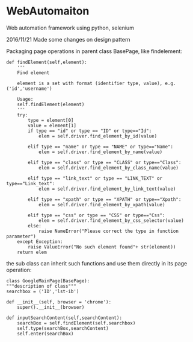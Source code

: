 # WebAutomaiton
Web automation framework using python, selenium


2016/11/21
Made some changes on design pattern

Packaging page operations in parent class BasePage, like findelement:
    
    def findElement(self,element):
        '''
        Find element

        element is a set with format (identifier type, value), e.g. ('id','username')

        Usage:
        self.findElement(element)
        '''
        try:
            type = element[0]
            value = element[1]
            if type == "id" or type == "ID" or type=="Id":
                elem = self.driver.find_element_by_id(value)

            elif type == "name" or type == "NAME" or type=="Name":
                elem = self.driver.find_element_by_name(value)

            elif type == "class" or type == "CLASS" or type=="Class":
                elem = self.driver.find_element_by_class_name(value)

            elif type == "link_text" or type == "LINK_TEXT" or type=="Link_text":
                elem = self.driver.find_element_by_link_text(value)

            elif type == "xpath" or type == "XPATH" or type=="Xpath":
                elem = self.driver.find_element_by_xpath(value)

            elif type == "css" or type == "CSS" or type=="Css":
                elem = self.driver.find_element_by_css_selector(value)
            else:
                raise NameError("Please correct the type in function parameter")
        except Exception:
            raise ValueError("No such element found"+ str(element))
        return elem

the sub class can inherit such functions and use them directly in its page operation:


    class GoogleMainPage(BasePage):
    """description of class"""
    searchbox = ('ID','lst-ib')

    def __init__(self, browser = 'chrome'):
        super().__init__(browser)
        
    def inputSearchContent(self,searchContent):
        searchBox = self.findElement(self.searchbox)
        self.type(searchBox,searchContent)
        self.enter(searchBox)
